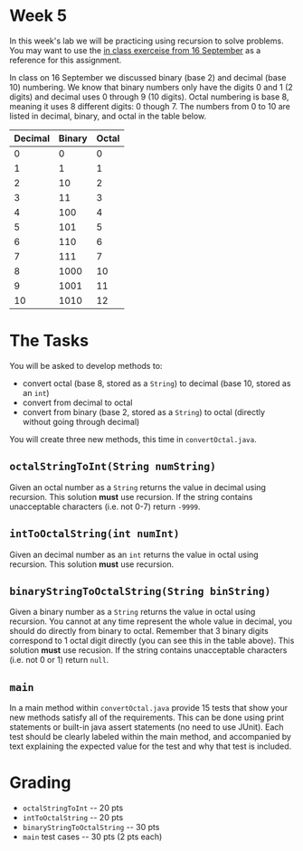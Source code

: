 # Week 5

In this week's lab we will be practicing using recursion to solve problems. 
You may want to use the [in class exerceise from 16 September](https://github.com/CS2401-Fall2020/September16-inClass) as a reference for this assignment. 

In class on 16 September we discussed binary (base 2) and decimal (base 10) numbering. We know that binary numbers only have the digits 0 and 1 (2 digits) and decimal uses 0 through 9 (10 digits). 
Octal numbering is base 8, meaning it uses 8 different digits: 0 though 7. 
The numbers from 0 to 10 are listed in decimal, binary, and octal in the table below. 

Decimal | Binary | Octal
------- | ------ | -----
0 | 0 | 0
1 | 1 | 1
2 | 10 | 2
3 | 11 | 3
4 | 100 | 4
5 | 101 | 5
6 | 110 | 6
7 | 111 | 7
8 | 1000 | 10
9 | 1001 | 11
10 | 1010 | 12

# The Tasks

You will be asked to develop methods to:
* convert octal (base 8, stored as a `String`) to decimal (base 10, stored as an `int`) 
* convert from decimal to octal
* convert from binary (base 2, stored as a `String`) to octal (directly without going through decimal)

You will create three new methods, this time in `convertOctal.java`.

## `octalStringToInt(String numString)`

Given an octal number as a `String` returns the value in decimal using recursion. 
This solution **must** use recursion.
If the string contains unacceptable characters (i.e. not 0-7) return `-9999`. 

## `intToOctalString(int numInt)`

Given an decimal number as an `int` returns the value in octal using recursion. 
This solution **must** use recursion. 

## `binaryStringToOctalString(String binString)`

Given a binary number as a `String` returns the value in octal using recursion. 
You cannot at any time represent the whole value in decimal, you should do directly from binary to octal. 
Remember that 3 binary digits correspond to 1 octal digit directly (you can see this in the table above). 
This solution **must** use recusion. 
If the string contains unacceptable characters (i.e. not 0 or 1) return `null`. 

## `main`

In a main method within `convertOctal.java` provide 15 tests that show your new methods satisfy all of the requirements. 
This can be done using print statements or built-in java assert statements (no need to use JUnit). 
Each test should be clearly labeled within the main method, 
and accompanied by text explaining the expected value for the test and why that test is included. 

# Grading

* `octalStringToInt` -- 20 pts
* `intToOctalString` -- 20 pts
* `binaryStringToOctalString` -- 30 pts
* `main` test cases -- 30 pts (2 pts each)

